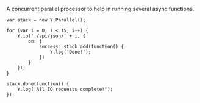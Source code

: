 A concurrent parallel processor to help in running several async functions.

    var stack = new Y.Parallel();

    for (var i = 0; i < 15; i++) {
        Y.io('./api/json/' + i, {
            on: {
                success: stack.add(function() {
                    Y.log('Done!');
                })
            }
        });
    }

    stack.done(function() {
        Y.log('All IO requests complete!');
    });
